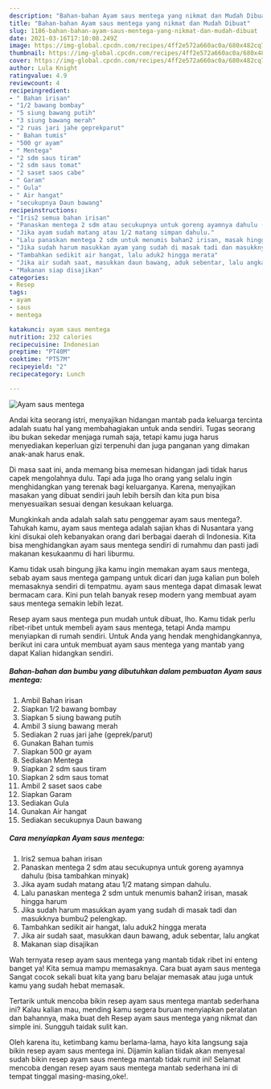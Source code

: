 ```yaml
---
description: "Bahan-bahan Ayam saus mentega yang nikmat dan Mudah Dibuat"
title: "Bahan-bahan Ayam saus mentega yang nikmat dan Mudah Dibuat"
slug: 1186-bahan-bahan-ayam-saus-mentega-yang-nikmat-dan-mudah-dibuat
date: 2021-03-16T17:10:08.249Z
image: https://img-global.cpcdn.com/recipes/4ff2e572a660ac0a/680x482cq70/ayam-saus-mentega-foto-resep-utama.jpg
thumbnail: https://img-global.cpcdn.com/recipes/4ff2e572a660ac0a/680x482cq70/ayam-saus-mentega-foto-resep-utama.jpg
cover: https://img-global.cpcdn.com/recipes/4ff2e572a660ac0a/680x482cq70/ayam-saus-mentega-foto-resep-utama.jpg
author: Lula Knight
ratingvalue: 4.9
reviewcount: 4
recipeingredient:
- " Bahan irisan"
- "1/2 bawang bombay"
- "5 siung bawang putih"
- "3 siung bawang merah"
- "2 ruas jari jahe geprekparut"
- " Bahan tumis"
- "500 gr ayam"
- " Mentega"
- "2 sdm saus tiram"
- "2 sdm saus tomat"
- "2 saset saos cabe"
- " Garam"
- " Gula"
- " Air hangat"
- "secukupnya Daun bawang"
recipeinstructions:
- "Iris2 semua bahan irisan"
- "Panaskan mentega 2 sdm atau secukupnya untuk goreng ayamnya dahulu (bisa tambahkan minyak)"
- "Jika ayam sudah matang atau 1/2 matang simpan dahulu."
- "Lalu panaskan mentega 2 sdm untuk menumis bahan2 irisan, masak hingga harum"
- "Jika sudah harum masukkan ayam yang sudah di masak tadi dan masukknya bumbu2 pelengkap."
- "Tambahkan sedikit air hangat, lalu aduk2 hingga merata"
- "Jika air sudah saat, masukkan daun bawang, aduk sebentar, lalu angkat"
- "Makanan siap disajikan"
categories:
- Resep
tags:
- ayam
- saus
- mentega

katakunci: ayam saus mentega 
nutrition: 232 calories
recipecuisine: Indonesian
preptime: "PT40M"
cooktime: "PT57M"
recipeyield: "2"
recipecategory: Lunch

---
```



![Ayam saus mentega](https://img-global.cpcdn.com/recipes/4ff2e572a660ac0a/680x482cq70/ayam-saus-mentega-foto-resep-utama.jpg)

Andai kita seorang istri, menyajikan hidangan mantab pada keluarga tercinta adalah suatu hal yang membahagiakan untuk anda sendiri. Tugas seorang ibu bukan sekedar menjaga rumah saja, tetapi kamu juga harus menyediakan keperluan gizi terpenuhi dan juga panganan yang dimakan anak-anak harus enak.

Di masa  saat ini, anda memang bisa memesan hidangan jadi tidak harus capek mengolahnya dulu. Tapi ada juga lho orang yang selalu ingin menghidangkan yang terenak bagi keluarganya. Karena, menyajikan masakan yang dibuat sendiri jauh lebih bersih dan kita pun bisa menyesuaikan sesuai dengan kesukaan keluarga. 



Mungkinkah anda adalah salah satu penggemar ayam saus mentega?. Tahukah kamu, ayam saus mentega adalah sajian khas di Nusantara yang kini disukai oleh kebanyakan orang dari berbagai daerah di Indonesia. Kita bisa menghidangkan ayam saus mentega sendiri di rumahmu dan pasti jadi makanan kesukaanmu di hari liburmu.

Kamu tidak usah bingung jika kamu ingin memakan ayam saus mentega, sebab ayam saus mentega gampang untuk dicari dan juga kalian pun boleh memasaknya sendiri di tempatmu. ayam saus mentega dapat dimasak lewat bermacam cara. Kini pun telah banyak resep modern yang membuat ayam saus mentega semakin lebih lezat.

Resep ayam saus mentega pun mudah untuk dibuat, lho. Kamu tidak perlu ribet-ribet untuk membeli ayam saus mentega, tetapi Anda mampu menyiapkan di rumah sendiri. Untuk Anda yang hendak menghidangkannya, berikut ini cara untuk membuat ayam saus mentega yang mantab yang dapat Kalian hidangkan sendiri.

<!--inarticleads1-->

##### Bahan-bahan dan bumbu yang dibutuhkan dalam pembuatan Ayam saus mentega:

1. Ambil  Bahan irisan
1. Siapkan 1/2 bawang bombay
1. Siapkan 5 siung bawang putih
1. Ambil 3 siung bawang merah
1. Sediakan 2 ruas jari jahe (geprek/parut)
1. Gunakan  Bahan tumis
1. Siapkan 500 gr ayam
1. Sediakan  Mentega
1. Siapkan 2 sdm saus tiram
1. Siapkan 2 sdm saus tomat
1. Ambil 2 saset saos cabe
1. Siapkan  Garam
1. Sediakan  Gula
1. Gunakan  Air hangat
1. Sediakan secukupnya Daun bawang




<!--inarticleads2-->

##### Cara menyiapkan Ayam saus mentega:

1. Iris2 semua bahan irisan
1. Panaskan mentega 2 sdm atau secukupnya untuk goreng ayamnya dahulu (bisa tambahkan minyak)
1. Jika ayam sudah matang atau 1/2 matang simpan dahulu.
1. Lalu panaskan mentega 2 sdm untuk menumis bahan2 irisan, masak hingga harum
1. Jika sudah harum masukkan ayam yang sudah di masak tadi dan masukknya bumbu2 pelengkap.
1. Tambahkan sedikit air hangat, lalu aduk2 hingga merata
1. Jika air sudah saat, masukkan daun bawang, aduk sebentar, lalu angkat
1. Makanan siap disajikan




Wah ternyata resep ayam saus mentega yang mantab tidak ribet ini enteng banget ya! Kita semua mampu memasaknya. Cara buat ayam saus mentega Sangat cocok sekali buat kita yang baru belajar memasak atau juga untuk kamu yang sudah hebat memasak.

Tertarik untuk mencoba bikin resep ayam saus mentega mantab sederhana ini? Kalau kalian mau, mending kamu segera buruan menyiapkan peralatan dan bahannya, maka buat deh Resep ayam saus mentega yang nikmat dan simple ini. Sungguh taidak sulit kan. 

Oleh karena itu, ketimbang kamu berlama-lama, hayo kita langsung saja bikin resep ayam saus mentega ini. Dijamin kalian tiidak akan menyesal sudah bikin resep ayam saus mentega mantab tidak rumit ini! Selamat mencoba dengan resep ayam saus mentega mantab sederhana ini di tempat tinggal masing-masing,oke!.

